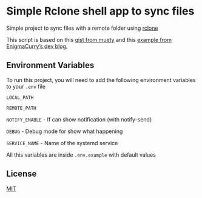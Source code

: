 
# Simple Rclone shell app to sync files

Simple project to sync files with a remote folder using [rclone](https://rclone.org/)

This script is based on this [gist from muety](https://gist.github.com/muety/873980a2440b4c6692003fc23903fe5a) and this [example from EnigmaCurry’s dev blog.](https://blog.rymcg.tech/blog/linux/rclone_sync/)

## Environment Variables

To run this project, you will need to add the following environment variables to your `.env` file

`LOCAL_PATH`

`REMOTE_PATH`

`NOTIFY_ENABLE` - If can show notification (with notify-send)

`DEBUG` - Debug mode for show what happening

`SERVICE_NAME` - Name of the systemd service

All this variables are inside `.env.example` with default values

## License

[MIT](https://choosealicense.com/licenses/mit/)

